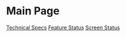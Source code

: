 # Main Page

[Technical Specs](./technical_specs.md)
[Feature Status](./feature_status.md)
[Screen Status](./screen_status.md)
